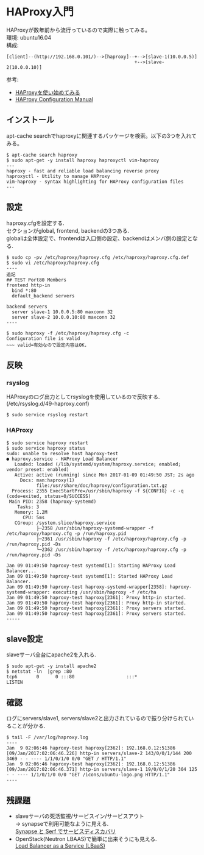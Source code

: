 # HAProxy入門
HAProxyが数年前から流行っているので実際に触ってみる。  
環境: ubuntu16.04  
構成:
```
[client]--(http://192.168.0.101/)-->[haproxy]--+-->[slave-1(10.0.0.5)]
                                               +-->[slave-2(10.0.0.10)]
```
参考:
* [HAProxyを使い始めてみる](http://qiita.com/saka1_p/items/3634ba70f9ecd74b0860)
* [HAProxy Configuration Manual](http://cbonte.github.io/haproxy-dconv/configuration-1.6.html#2.4)

## インストール
apt-cache searchでhaproxyに関連するパッケージを検索。以下の3つを入れてみる。
```
$ apt-cache search haproxy
$ sudo apt-get -y install haproxy haproxyctl vim-haproxy
---
haproxy - fast and reliable load balancing reverse proxy
haproxyctl - Utility to manage HAProxy
vim-haproxy - syntax highlighting for HAProxy configuration files
---
```

## 設定
haproxy.cfgを設定する.  
セクションがglobal, frontend, backendの3つある.  
globalは全体設定で、frontendは入口側の設定、backendはメンバ側の設定となる.
```
$ sudo cp -pv /etc/haproxy/haproxy.cfg /etc/haproxy/haproxy.cfg.def
$ sudo vi /etc/haproxy/haproxy.cfg
----
追記
## TEST Port80 Members
frontend http-in
  bind *:80
  default_backend servers

backend servers
  server slave-1 10.0.0.5:80 maxconn 32
  server slave-2 10.0.0.10:80 maxconn 32
----

$ sudo haproxy -f /etc/haproxy/haproxy.cfg -c
Configuration file is valid
~~~ valid=有効なので設定内容はOK.
```

## 反映
### rsyslog
HAProxyのログ出力としてrsyslogを使用しているので反映する.  
(/etc/rsyslog.d/49-haproxy.conf)
```
$ sudo service rsyslog restart
```

### HAProxy
```
$ sudo service haproxy restart
$ sudo service haproxy status
sudo: unable to resolve host haproxy-test
● haproxy.service - HAProxy Load Balancer
   Loaded: loaded (/lib/systemd/system/haproxy.service; enabled; vendor preset: enabled)
   Active: active (running) since Mon 2017-01-09 01:49:50 JST; 2s ago
     Docs: man:haproxy(1)
           file:/usr/share/doc/haproxy/configuration.txt.gz
  Process: 2355 ExecStartPre=/usr/sbin/haproxy -f ${CONFIG} -c -q (code=exited, status=0/SUCCESS)
 Main PID: 2358 (haproxy-systemd)
    Tasks: 3
   Memory: 1.2M
      CPU: 5ms
   CGroup: /system.slice/haproxy.service
           ├─2358 /usr/sbin/haproxy-systemd-wrapper -f /etc/haproxy/haproxy.cfg -p /run/haproxy.pid
           ├─2361 /usr/sbin/haproxy -f /etc/haproxy/haproxy.cfg -p /run/haproxy.pid -Ds
           └─2362 /usr/sbin/haproxy -f /etc/haproxy/haproxy.cfg -p /run/haproxy.pid -Ds

Jan 09 01:49:50 haproxy-test systemd[1]: Starting HAProxy Load Balancer...
Jan 09 01:49:50 haproxy-test systemd[1]: Started HAProxy Load Balancer.
Jan 09 01:49:50 haproxy-test haproxy-systemd-wrapper[2358]: haproxy-systemd-wrapper: executing /usr/sbin/haproxy -f /etc/ha
Jan 09 01:49:50 haproxy-test haproxy[2361]: Proxy http-in started.
Jan 09 01:49:50 haproxy-test haproxy[2361]: Proxy http-in started.
Jan 09 01:49:50 haproxy-test haproxy[2361]: Proxy servers started.
Jan 09 01:49:50 haproxy-test haproxy[2361]: Proxy servers started.
-----
```

## slave設定
slaveサーバ全台にapache2を入れる.
```
$ sudo apt-get -y install apache2
$ netstat -ln  |grep :80
tcp6       0      0 :::80                   :::*                    LISTEN
```

## 確認
ログにservers/slave1, servers/slave2と出力されているので振り分けられていることが分かる.
```
$ tail -F /var/log/haproxy.log
----
Jan  9 02:06:46 haproxy-test haproxy[2362]: 192.168.0.12:51386 [09/Jan/2017:02:06:46.226] http-in servers/slave-2 143/0/0/1/144 200 3469 - - ---- 1/1/0/1/0 0/0 "GET / HTTP/1.1"
Jan  9 02:06:46 haproxy-test haproxy[2362]: 192.168.0.12:51386 [09/Jan/2017:02:06:46.371] http-in servers/slave-1 19/0/0/1/20 304 125 - - ---- 1/1/0/1/0 0/0 "GET /icons/ubuntu-logo.png HTTP/1.1"
----
```

## 残課題
* slaveサーバの死活監視/サービスイン/サービスアウト  
→ synapseで利用可能なように見える.  
[Synapse と Serf でサービスディスカバリ](http://blog.ryotarai.info/blog/2014/04/01/service-discovery-by-syanpse-with-serf/)
* OpenStack(Neutron LBAAS)で簡単に出来そうにも見える.  
[Load Balancer as a Service (LBaaS)](http://docs.openstack.org/liberty/ja/networking-guide/adv-config-lbaas.html)
